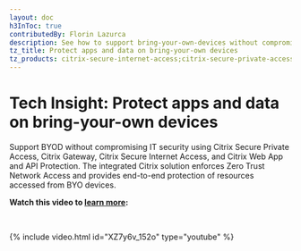 ```yaml
---
layout: doc
h3InToc: true
contributedBy: Florin Lazurca
description: See how to support bring-your-own-devices without compromising IT security. The Tech Insight video incorporates Secure Internet Access, Secure Private Access, Web App Firewall and Virtual Apps and Desktops
tz_title: Protect apps and data on bring-your-own devices
tz_products: citrix-secure-internet-access;citrix-secure-private-access;citrix-virtual-apps-and-desktops
---
```

# Tech Insight: Protect apps and data on bring-your-own devices

Support BYOD without compromising IT security using Citrix Secure Private Access, Citrix Gateway, Citrix Secure Internet Access, and Citrix Web App and API Protection. The integrated Citrix solution enforces Zero Trust Network Access and provides end-to-end protection of resources accessed from BYO devices.

**Watch this video to [learn more](https://www.youtube.com/watch?v=XZ7y6v_152o):**

&nbsp;

{% include video.html id="XZ7y6v_152o" type="youtube" %}
